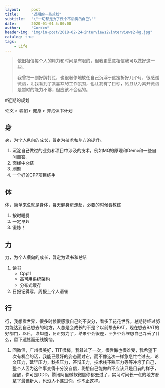 ```yaml
---
layout:     post
title:      "近期的一些规划"
subtitle:   "\"一切都是为了做个不后悔的自己\""
date:       2020-01-01 5:00:00
author:     "Gordon"
header-img: "img/in-post/2018-02-24-interviews2/interviews2-bg.jpg"
catalog: true
tags:
    - Life
---
```


> 依旧相信每个人的精力和时间是有限的，但我更愿意相信我可以做好这一些。
> 
> 我曾把一副好牌打烂，也很奢侈地放任自己沉浮于这挫折好几个月，很感谢微信，让我看到了我喜欢的工作氛围，也让我有了目标，姑且认为离开微信是暂时的能力不够，但应该不会远的。

#近期的规划

论文 > 春招 > 健身 > 养成读书计划


## 身
身，为个人纵向的成长，暂定为技术和能力的提升。

1. 沉淀自己做过的业务和项目中涉及的技术，例如MQ的原理和Demo和一些自问自答.
2. 面经中总结
3. 刷题
4. 一个好的CPP项目练手

## 体
体，简单来说就是身体，每天健身房走起，必要的时候请教练

1. 按时睡觉
2. 一定早起
3. 锻炼！

## 力
力，为个人横向的成长，暂定为读书和总结

1. 读书
   * Cpp11
   * 高可用系统架构
   * 分布式缓存
2. 日报记得写，周报上个人语雀


## 行
行，我想看世界，很多时候很感激自己的不安分，看多了花花世界，总期待经过努力能达到自己想去的地方，人总是会成长的不是？以前想去BAT，现在想去BAT的好部门，以后，谁知道，反正努力了，结果不会很差，至少不会埋怨自己弄丢了什么，留下遗憾而无线懊恼。

1. 回微信，广州很美好，TIT很棒，我错过了一次，很后悔也很难受，我希望下次有机会的话，我能已最好的姿态面对它，而不像这次一样急急忙忙过去，论文压力，延毕压力，秋招压力，答辩压力，技术栈不熟压力等等冲垮了自己，整个人因为这件事变得十分没自信，我想自己能做的不应该只是目前的样子，醒醒，你可是DDD，腾讯阿里微软微信你都去过了，实习时间长一点的地方都拿了最佳新人，也没人小瞧过你，你不止这样。

